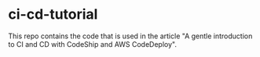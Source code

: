 # ci-cd-tutorial
This repo contains the code that is used in the article "A gentle introduction to CI and CD with CodeShip and AWS CodeDeploy".
